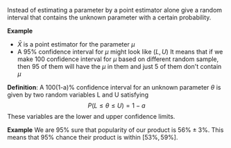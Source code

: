 Instead of estimating a parameter by a point estimator alone give a random interval that contains the unknown parameter with a certain probability. 

**Example**
- $\bar{X}$ is a point estimator for the parameter $\mu$ 
- A 95% confidence interval for $\mu$ might look like $(L,U)$
It means that if we make 100 confidence interval for $\mu$ based on different random sample, then 95 of them will have the $\mu$ in them and just 5 of them don't contain $\mu$

**Definition**: A 100(1-a)% confidence interval for an unknown parameter $\theta$ is given by two random variables L and U satisfying $$P(L \le \theta \le U) =1-a$$
These variables are the lower and upper confidence limits. 

**Example** 
We are 95% sure that popularity of our product is $56\% \pm 3\%$. This means that 95% chance their product is within $[53\%,59\%]$. 